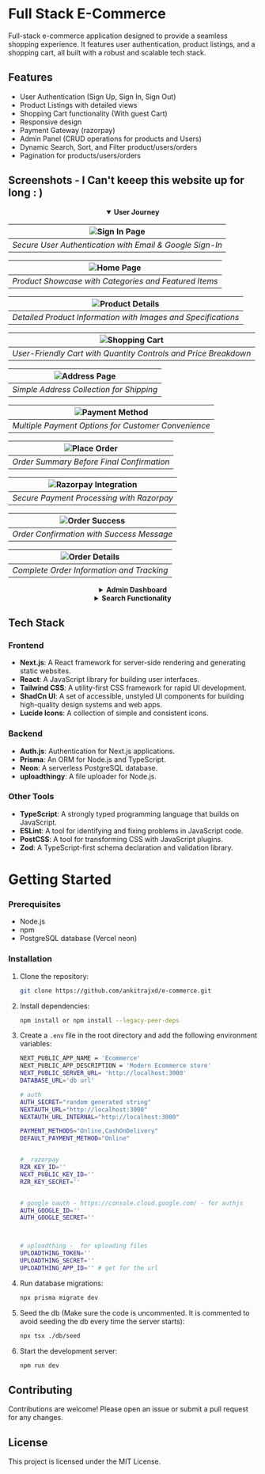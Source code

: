 # Full Stack E-Commerce

Full-stack e-commerce application designed to provide a seamless shopping experience. It features user authentication, product listings, and a shopping cart, all built with a robust and scalable tech stack.

## Features

- User Authentication (Sign Up, Sign In, Sign Out)
- Product Listings with detailed views
- Shopping Cart functionality (With guest Cart)
- Responsive design
- Payment Gateway (razorpay)
- Admin Panel (CRUD operations for products and Users)
- Dynamic Search, Sort, and Filter product/users/orders
- Pagination for products/users/orders

## Screenshots - I Can't keeep this website up for long : )

<div align="center">

<details open>
<summary><b>User Journey</b></summary>

| ![Sign In Page](./public/images/website-ss/signinpage.png) |
| :--------------------------------------------------------: |
|  _Secure User Authentication with Email & Google Sign-In_  |

| ![Home Page](./public/images/website-ss/homepage.png) |
| :---------------------------------------------------: |
| _Product Showcase with Categories and Featured Items_ |

| ![Product Details](./public/images/website-ss/productDetailpage.png) |
| :------------------------------------------------------------------: |
|    _Detailed Product Information with Images and Specifications_     |

|    ![Shopping Cart](./public/images/website-ss/cartPage.png)    |
| :-------------------------------------------------------------: |
| _User-Friendly Cart with Quantity Controls and Price Breakdown_ |

| ![Address Page](./public/images/website-ss/address-page.png) |
| :----------------------------------------------------------: |
|           _Simple Address Collection for Shipping_           |

| ![Payment Method](./public/images/website-ss/payment-method.png) |
| :--------------------------------------------------------------: |
|       _Multiple Payment Options for Customer Convenience_        |

| ![Place Order](./public/images/website-ss/place-order.png) |
| :--------------------------------------------------------: |
|         _Order Summary Before Final Confirmation_          |

| ![Razorpay Integration](./public/images/website-ss/razorpay.png) |
| :--------------------------------------------------------------: |
|            _Secure Payment Processing with Razorpay_             |

| ![Order Success](./public/images/website-ss/order-success.png) |
| :------------------------------------------------------------: |
|           _Order Confirmation with Success Message_            |

| ![Order Details](./public/images/website-ss/order-placed-details.png) |
| :-------------------------------------------------------------------: |
|               _Complete Order Information and Tracking_               |

</details>

<details>
<summary><b>Admin Dashboard</b></summary>

| ![Admin Dashboard](./public/images/website-ss/admin-dashboard.png) |
| :----------------------------------------------------------------: |
|        _Comprehensive Admin Dashboard with Sales Analytics_        |

| ![Product Management](./public/images/website-ss/product-management.png) |
| :----------------------------------------------------------------------: |
|            _Complete Product Management with CRUD Operations_            |

| ![User Management](./public/images/website-ss/admin-users.png) |
| :------------------------------------------------------------: |
|        _User Management with Role-Based Access Control_        |

</details>

<details>
<summary><b>Search Functionality</b></summary>

| ![Search Feature](./public/images/website-ss/search.png) |
| :------------------------------------------------------: |
|    _Dynamic Search with Filters and Sorting Options_     |

</details>

</div>

## Tech Stack

### Frontend

- **Next.js**: A React framework for server-side rendering and generating static websites.
- **React**: A JavaScript library for building user interfaces.
- **Tailwind CSS**: A utility-first CSS framework for rapid UI development.
- **ShadCn UI**: A set of accessible, unstyled UI components for building high-quality design systems and web apps.
- **Lucide Icons**: A collection of simple and consistent icons.

### Backend

- **Auth.js**: Authentication for Next.js applications.
- **Prisma**: An ORM for Node.js and TypeScript.
- **Neon**: A serverless PostgreSQL database.
- **uploadthingy**: A file uploader for Node.js.

### Other Tools

- **TypeScript**: A strongly typed programming language that builds on JavaScript.
- **ESLint**: A tool for identifying and fixing problems in JavaScript code.
- **PostCSS**: A tool for transforming CSS with JavaScript plugins.
- **Zod**: A TypeScript-first schema declaration and validation library.

# Getting Started

### Prerequisites

- Node.js
- npm
- PostgreSQL database (Vercel neon)

### Installation

1. Clone the repository:

   ```bash
   git clone https://github.com/ankitrajxd/e-commerce.git
   ```

2. Install dependencies:

   ```bash
   npm install or npm install --legacy-peer-deps
   ```

3. Create a `.env` file in the root directory and add the following environment variables:

   ```bash
   NEXT_PUBLIC_APP_NAME = 'Ecommerce'
   NEXT_PUBLIC_APP_DESCRIPTION = 'Modern Ecommerce store'
   NEXT_PUBLIC_SERVER_URL= 'http://localhost:3000'
   DATABASE_URL='db url'

   # auth
   AUTH_SECRET="random generated string"
   NEXTAUTH_URL="http://localhost:3000"
   NEXTAUTH_URL_INTERNAL="http://localhost:3000"

   PAYMENT_METHODS="Online,CashOnDelivery"
   DEFAULT_PAYMENT_METHOD="Online"


   #  razorpay
   RZR_KEY_ID=''
   NEXT_PUBLIC_KEY_ID=''
   RZR_KEY_SECRET=''


   # google oauth - https://console.cloud.google.com/ - for authjs
   AUTH_GOOGLE_ID=''
   AUTH_GOOGLE_SECRET=''



   # uploadthing -  for uploading files
   UPLOADTHING_TOKEN=''
   UPLOADTHING_SECRET=''
   UPLOADTHING_APP_ID='' # get for the url
   ```

4. Run database migrations:

   ```bash
   npx prisma migrate dev
   ```

5. Seed the db (Make sure the code is uncommented. It is commented to avoid seeding the db every time the server starts):

   ```bash
   npx tsx ./db/seed
   ```

6. Start the development server:

   ```bash
   npm run dev
   ```

## Contributing

Contributions are welcome! Please open an issue or submit a pull request for any changes.

## License

This project is licensed under the MIT License.
